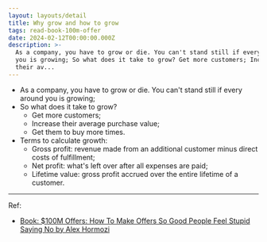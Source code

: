 ```yaml
---
layout: layouts/detail
title: Why grow and how to grow
tags: read-book-100m-offer
date: 2024-02-12T00:00:00.000Z
description: >-
  As a company, you have to grow or die. You can't stand still if every around
  you is growing; So what does it take to grow? Get more customers; Increase
  their av...
---
```

* As a company, you have to grow or die. You can't stand still if every around you is growing; 
* So what does it take to grow? 
  * Get more customers; 
  * Increase their average purchase value; 
  * Get them to buy more times. 
* Terms to calculate growth: 
  * Gross profit: revenue made from an additional customer minus direct costs of fulfillment; 
  * Net profit: what's left over after all expenses are paid; 
  * Lifetime value: gross profit accrued over the entire lifetime of a customer. 

---

Ref:
* <a href="https://www.amazon.com/100M-Offers-People-Stupid-Saying-ebook/dp/B099QVG1H8" target="_blank">Book: $100M Offers: How To Make Offers So Good People Feel Stupid Saying No by Alex Hormozi</a>

